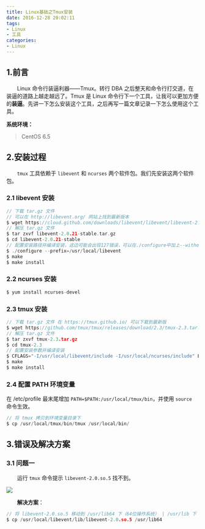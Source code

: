 ```yaml
---
title: Linux基础之Tmux安装
date: 2016-12-28 20:02:11
tags:
- Linux
- 工具
categories:
- Linux
---
```

## 1.前言

　　Linux 命令行装逼利器——Tmux。转行 DBA 之后整天和命令行打交道，在装逼的道路上越走越远了。Tmux 是 Linux 命令行下一个工具，让我可以更加方便的**装逼**。先讲一下怎么安装这个工具，之后再写一篇文章记录一下怎么使用这个工具。

**系统环境：**

> CentOS 6.5

## 2.安装过程

　　`tmux` 工具依赖于 `libevent` 和 `ncurses` 两个软件包。我们先安装这两个软件包。

### 2.1 libevent 安装

``` c
// 下载 tar.gz 文件  
// 可以在 http://libevent.org/ 网站上找到最新版本
$ wget https://cloud.github.com/downloads/libevent/libevent/libevent-2.0.21-stable.tar.gz
// 解压 tar.gz 文件
$ tar zxvf libevent-2.0.21-stable.tar.gz
$ cd libevent-2.0.21-stable
// 配置安装路径并编译安装，这边可能会出现127错误，可以在./configure中加上--without-cxx-binding参数
$ ./configure --prefix=/usr/local/libevent
$ make
$ make install
```

### 2.2 ncurses 安装

``` c
$ yum install ncurses-devel
```

### 2.3 tmux 安装

``` c
// 下载 tar.gz 文件 在 https://tmux.github.io/ 可以下载到最新版
$ wget https://github.com/tmux/tmux/releases/download/2.3/tmux-2.3.tar.gz
// 解压 tar.gz 文件
$ tar zxvf tmux-2.3.tar.gz 
$ cd tmux-2.3
// 配置安装参数并编译安装
$ CFLAGS="-I/usr/local/libevent/include -I/usr/local/ncurses/include" LDFLAGS="-L/usr/local/libevent/lib -L/usr/local/ncurses/lib" ./configure --prefix=/usr/local/tmux
$ make
$ make install
```
### 2.4 配置 PATH 环境变量

在 /etc/profile 最末尾增加 `PATH=$PATH:/usr/local/tmux/bin`，并使用 `source` 命令生效。

``` c
// 将 tmux 拷贝到环境变量目录下
$ cp /usr/local/tmux/bin/tmux /usr/local/bin/
```

## 3.错误及解决方案

### 3.1 问题一

　　运行 `tmux` 命令提示 `libevent-2.0.so.5` 找不到。

![](http://oc4wmeyj8.bkt.clouddn.com/tmux%E5%AE%89%E8%A3%85%E9%97%AE%E9%A2%981.png)

　　**解决方案**：
``` c
// 将 libevent-2.0.so.5 移动到 /usr/lib64 下（64位操作系统） | /usr/lib 下（32位操作系统）
$ cp /usr/local/libevent/lib/libevent-2.0.so.5 /usr/lib64
```